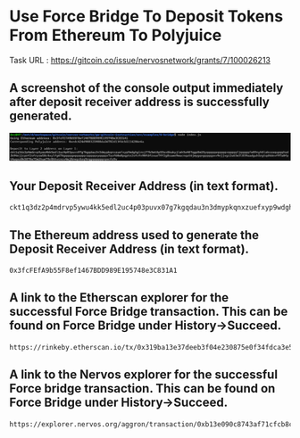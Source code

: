 # Use Force Bridge To Deposit Tokens From Ethereum To Polyjuice

Task URL : https://gitcoin.co/issue/nervosnetwork/grants/7/100026213


## A screenshot of the console output immediately after deposit receiver address is successfully generated.

![Alt text](address-generated.png "address generated")


## Your Deposit Receiver Address (in text format).

```
ckt1q3dz2p4mdrvp5ywu4kk5edl2uc4p03puvx07g7kgqdau3n3dmypkqnxzuefxyp9wdghglncj77k5wt6p59sx6kukyjlwh5s467qgp8m25yqqqqqsqqqqqvqqqqqfjqqqqqfe09nyh6lskxzsqupqqhsd2k94ejjcprf2sfrysw58c4xylfg676gqqqqpqqqqqqcqqqqqxyqqqqx7asf60w8pqpte2sfcfn90fdfzxue7ff2g8sawe9wacnqat6jmygqngqqqqpxv9ejjvgz2u63w3l839aadguh5rgtqd4devf97a0fpt4uqsz0k5070a75m2huw79r8hhvcncv4wj8reqc6zq9rqgqqqqqqcqscfz9v
```

## The Ethereum address used to generate the Deposit Receiver Address (in text format).

```
0x3fcFEfA9b55F8ef1467BDD989E195748e3C831A1
```

## A link to the Etherscan explorer for the successful Force Bridge transaction. This can be found on Force Bridge under History→Succeed.

```
https://rinkeby.etherscan.io/tx/0x319ba13e37deeb3f04e230875e0f34fdca3e5e6691f1e5b6dc1a2788aedeb59c
```


## A link to the Nervos explorer for the successful Force bridge transaction. This can be found on Force Bridge under History→Succeed.

```
https://explorer.nervos.org/aggron/transaction/0xb13e090c8743af71cfcb8cac26701df8a5eb7907f487efcade749ac0f8822720
```



